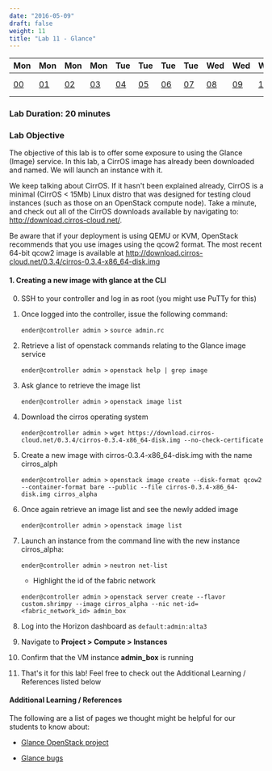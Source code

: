 ```yaml
---
date: "2016-05-09"
draft: false
weight: 11
title: "Lab 11 - Glance"
---
```


|Mon|Mon|Mon|Mon|Tue|Tue|Tue|Tue|Wed|Wed|Wed|Thur|Thur|Thur|Thur|
|---|---|---|---|---|---|---|---|---|---|---|---|---|---|---|
|[00](/labs/openstack/00/)|[01](/labs/openstack/01/)|[02](/labs/openstack/02/)|[03](/labs/openstack/03/)|[04](/labs/openstack/04/)|[05](/labs/openstack/05/)|[06](/labs/openstack/06/)|[07](/labs/openstack/07/)|[08](/labs/openstack/08/)|[09](/labs/openstack/09/)|[10](/labs/openstack/10/)|![alt text](https://i.imgur.com/NZDhp5t.png)|[12](/labs/openstack/12/)|[13](/labs/openstack/13/)|[14](/labs/openstack/14/)|

### Lab Duration: 20 minutes

### Lab Objective

The objective of this lab is to offer some exposure to using the Glance (Image) service. In this lab, a CirrOS image has already been downloaded and named. We will launch an instance with it. 
 
We keep talking about CirrOS. If it hasn't been explained already, CirrOS is a minimal (CirrOS < 15Mb) Linux distro that was designed for testing cloud instances (such as those on an OpenStack compute node). Take a minute, and check out all of the CirrOS downloads available by navigating to: http://download.cirros-cloud.net/.

Be aware that if your deployment is using QEMU or KVM, OpenStack recommends that you use images using the qcow2 format. The most recent 64-bit qcow2 image is available at http://download.cirros-cloud.net/0.3.4/cirros-0.3.4-x86_64-disk.img

#### 1. Creating a new image with glance at the CLI

0. SSH to your controller and log in as root (you might use PuTTy for this)

0. Once logged into the controller, issue the following command:

	`ender@controller admin >` `source admin.rc`

0. Retrieve a list of openstack commands relating to the Glance image service 

	`ender@controller admin >` `openstack help | grep image`

0. Ask glance to retrieve the image list

	`ender@controller admin >` `openstack image list`

0. Download the cirros operating system

	`ender@controller admin >` `wget https://download.cirros-cloud.net/0.3.4/cirros-0.3.4-x86_64-disk.img --no-check-certificate`

0. Create a new image with cirros-0.3.4-x86_64-disk.img with the name cirros_alph
	
	`ender@controller admin >` `openstack image create --disk-format qcow2 --container-format bare --public --file cirros-0.3.4-x86_64-disk.img cirros_alpha`
  
0. Once again retrieve an image list and see the newly added image

	`ender@controller admin >` `openstack image list`

0. Launch an instance from the command line with the new instance cirros_alpha:

	`ender@controller admin >` `neutron net-list`
	
	* Highlight the id of the fabric network 
	
	`ender@controller admin >` `openstack server create --flavor custom.shrimpy --image cirros_alpha --nic net-id=<fabric_network_id> admin_box`
	
0. Log into the Horizon dashboard as `default:admin:alta3`

0. Navigate to **Project > Compute > Instances**

0. Confirm that the VM instance **admin_box** is running
 
0. That's it for this lab! Feel free to check out the Additional Learning / References listed below

#### Additional Learning / References

The following are a list of pages we thought might be helpful for our students to know about:

* [Glance OpenStack project](https://launchpad.net/glance)

* [Glance bugs](https://bugs.launchpad.net/glance)
